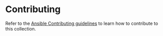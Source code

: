 # Contributing

Refer to the [Ansible Contributing guidelines](https://github.com/ansible/community-docs/blob/main/contributing.rst) to learn how to contribute to this collection.

